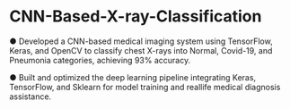 # CNN-Based-X-ray-Classification

● Developed a CNN-based medical imaging system using TensorFlow, Keras, and OpenCV to classify chest X-rays into Normal, Covid-19, and Pneumonia categories, achieving 93% accuracy.

● Built and optimized the deep learning pipeline integrating Keras, TensorFlow, and Sklearn for model training and reallife medical diagnosis assistance.
